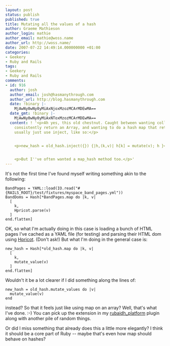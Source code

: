 ```yaml
---
layout: post
status: publish
published: true
title: Mutating all the values of a hash
author: Graeme Mathieson
author_login: mathie
author_email: mathie@woss.name
author_url: http://woss.name/
date: 2007-07-22 14:49:14.000000000 +01:00
categories:
- Geekery
- Ruby and Rails
tags:
- Geekery
- Ruby and Rails
comments:
- id: 916
  author: josh
  author_email: josh@hasmanythrough.com
  author_url: http://blog.hasmanythrough.com
  date: !binary |-
    MjAwNy0wNy0yMiAxNjoxMzozMCArMDEwMA==
  date_gmt: !binary |-
    MjAwNy0wNy0yMiAxNToxMzozMCArMDEwMA==
  content: ! '<p>Ah yes, this old chestnut. Caught between wanting collect/map to
    consistently return an Array, and wanting to do a hash map that returns a hash.  I
    usually just use inject, like so:</p>


    <p>new_hash = old_hash.inject({}) {|h,(k,v)| h[k] = mutate(v); h }</p>


    <p>But I''ve often wanted a map_hash method too.</p>'
---
```

It's not the first time I've found myself writing something akin to the following:

    BandPages = YAML::load(IO.read("#{RAILS_ROOT}/test/fixtures/myspace_band_pages.yml"))
    BandDoms = Hash[*BandPages.map do |k, v|
      [
        k,
        Hpricot.parse(v)
      ]
    end.flatten]

OK, so what I'm actually doing in this case is loading a bunch of HTML pages I've cached as a YAML file (for testing) and parsing their HTML dom using [Hpricot](http://code.whytheluckystiff.net/hpricot/).  (Don't ask!)  But what I'm doing in the general case is:

    new_hash = Hash[*old_hash.map do |k, v|
      [
        k,
        mutate_value(v)
      ]
    end.flatten]

Wouldn't it be a lot clearer if I did something along the lines of:

    new_hash = old_hash.mutate_values do |v|
      mutate_value(v)
    end

instead?  So that it feels just like using map on an array?  Well, that's what I've done. :-)  You can pick up the extension in my [rubaidh_platform](http://svn.rubaidh.com/plugins/trunk/rubaidh_platform) plugin along with another pile of random things.

Or did I miss something that already does this a little more elegantly?  I think it should be a core part of Ruby -- maybe that's even how map should behave on hashes?
